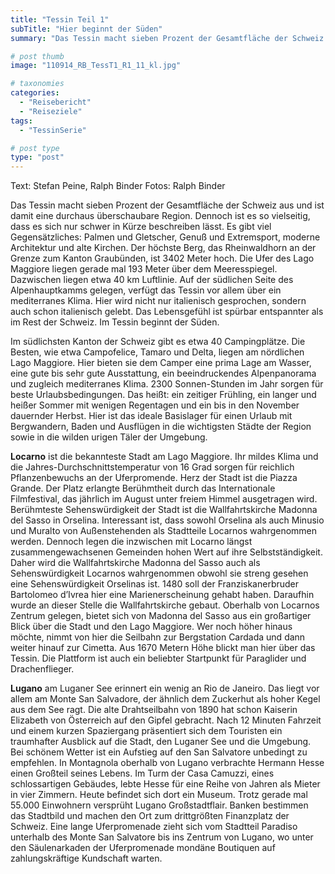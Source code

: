 ```yaml
---
title: "Tessin Teil 1"
subTitle: "Hier beginnt der Süden"
summary: "Das Tessin macht sieben Prozent der Gesamtfläche der Schweiz aus und ist damit eine durchaus überschaubare Region. Dennoch ist es so vielseitig, dass es sich nur schwer in Kürze beschreiben lässt. Es gibt viel Gegensätzliches: Palmen und Gletscher, Genuß und Extremsport, moderne Architektur und alte Kirchen. Der höchste Berg, das Rheinwaldhorn }"

# post thumb
image: "110914_RB_TessT1_R1_11_kl.jpg"

# taxonomies
categories: 
  - "Reisebericht"
  - "Reiseziele"
tags:
  - "TessinSerie"

# post type
type: "post"
---
```


Text: Stefan Peine, Ralph Binder Fotos: Ralph Binder

Das Tessin macht sieben Prozent der Gesamtfläche der Schweiz aus und ist damit eine durchaus überschaubare Region. Dennoch ist es so vielseitig, dass es sich nur schwer in Kürze beschreiben lässt. Es gibt viel Gegensätzliches: Palmen und Gletscher, Genuß und Extremsport, moderne Architektur und alte Kirchen. Der höchste Berg, das Rheinwaldhorn an der Grenze zum Kanton Graubünden, ist 3402 Meter hoch. Die Ufer des Lago Maggiore liegen gerade mal 193 Meter über dem Meeresspiegel. Dazwischen liegen etwa 40 km Luftlinie. Auf der südlichen Seite des Alpenhauptkamms gelegen, verfügt das Tessin vor allem über ein mediterranes Klima. Hier wird nicht nur italienisch gesprochen, sondern auch schon italienisch gelebt. Das Lebensgefühl ist spürbar entspannter als im Rest der Schweiz. Im Tessin beginnt der Süden.  

Im südlichsten Kanton der Schweiz gibt es etwa 40 Campingplätze. Die Besten, wie etwa Campofelice, Tamaro und Delta, liegen am nördlichen Lago Maggiore. Hier bieten sie dem Camper eine prima Lage am Wasser, eine gute bis sehr gute Ausstattung, ein beeindruckendes Alpenpanorama und zugleich mediterranes Klima. 2300 Sonnen-Stunden im Jahr sorgen für beste Urlaubsbedingungen. Das heißt: ein zeitiger Frühling, ein langer und heißer Sommer mit wenigen Regentagen und ein bis in den November dauernder Herbst. Hier ist das ideale Basislager für einen Urlaub mit Bergwandern, Baden und Ausflügen in die wichtigsten Städte der Region sowie in die wilden urigen Täler der Umgebung.  

**Locarno** ist die bekannteste Stadt am Lago Maggiore. Ihr mildes Klima und die Jahres-Durchschnittstemperatur von 16 Grad sorgen für reichlich Pflanzenbewuchs an der Uferpromende. Herz der Stadt ist die Piazza Grande. Der Platz erlangte Berühmtheit durch das Internationale Filmfestival, das jährlich im August unter freiem Himmel ausgetragen wird. Berühmteste Sehenswürdigkeit der Stadt ist die Wallfahrtskirche Madonna del Sasso in Orselina. Interessant ist, dass sowohl Orselina als auch Minusio und Muralto von Außenstehenden als Stadtteile Locarnos wahrgenommen werden. Dennoch legen die inzwischen mit Locarno längst zusammengewachsenen Gemeinden hohen Wert auf ihre Selbstständigkeit. Daher wird die Wallfahrtskirche Madonna del Sasso auch als Sehenswürdigkeit Locarnos wahrgenommen obwohl sie streng gesehen eine Sehenswürdigkeit Orselinas ist. 1480 soll der Franziskanerbruder Bartolomeo d’Ivrea hier eine Marienerscheinung gehabt haben. Daraufhin wurde an dieser Stelle die Wallfahrtskirche gebaut. Oberhalb von Locarnos Zentrum gelegen, bietet sich von Madonna del Sasso aus ein großartiger Blick über die Stadt und den Lago Maggiore. Wer noch höher hinaus möchte, nimmt von hier die Seilbahn zur Bergstation Cardada und dann weiter hinauf zur Cimetta. Aus 1670 Metern Höhe blickt man hier über das Tessin. Die Plattform ist auch ein beliebter Startpunkt für Paraglider und Drachenflieger.  

 **Lugano** am Luganer See erinnert ein wenig an Rio de Janeiro. Das liegt vor allem am Monte San Salvadore, der ähnlich dem Zuckerhut als hoher Kegel aus dem See ragt. Die alte Drahtseilbahn von 1890 hat schon Kaiserin Elizabeth von Österreich auf den Gipfel gebracht. Nach 12 Minuten Fahrzeit und einem kurzen Spaziergang präsentiert sich dem Touristen ein traumhafter Ausblick auf die Stadt, den Luganer See und die Umgebung. Bei schönem Wetter ist ein Aufstieg auf den San Salvatore unbedingt zu empfehlen. In Montagnola oberhalb von Lugano verbrachte Hermann Hesse einen Großteil seines Lebens. Im Turm der Casa Camuzzi, eines schlossartigen Gebäudes, lebte Hesse für eine Reihe von Jahren als Mieter in vier Zimmern. Heute befindet sich dort ein Museum. Trotz gerade mal 55.000 Einwohnern versprüht Lugano Großstadtflair. Banken bestimmen das Stadtbild und machen den Ort zum drittgrößten Finanzplatz der Schweiz. Eine lange Uferpromenade zieht sich vom Stadtteil Paradiso unterhalb des Monte San Salvatore bis ins Zentrum von Lugano, wo unter den Säulenarkaden der Uferpromenade mondäne Boutiquen auf zahlungskräftige Kundschaft warten.